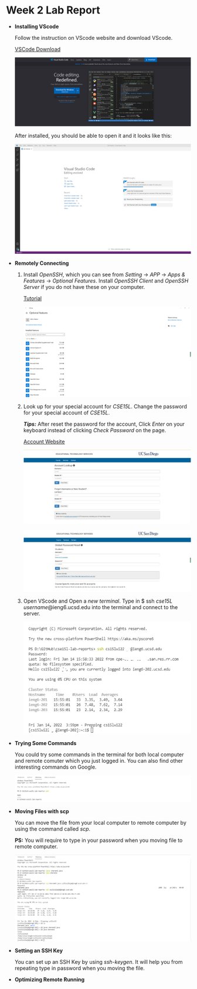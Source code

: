 # Week 2 Lab Report

* **Installing VScode**
    
    Follow the instruction on VScode website and download VScode.
    
    [VSCode Download](https://code.visualstudio.com/)

    ![Image](DownloadVScode.png)

    After installed, you should be able to open it and it looks like this:
    
    ![Image](VSCode.png)
    


* **Remotely Connecting**
    1. Install *OpenSSH*, which you can see from *Setting* -> *APP* -> *Apps & Features* -> *Optional Features*. Install *OpenSSH Client* and *OpenSSH Server* if you do not 
       have these on your computer.
       
       [Tutorial](https://docs.microsoft.com/en-us/windows-server/administration/openssh/openssh_install_firstuse)

       ![Image](OpenSSH.png)
       
    2. Look up for your special account for *CSE15L*. Change the password for your special account of *CSE15L*.

       ***Tips:***  After reset the password for the account, Click *Enter* on your keyboard instead of clicking *Check Password* on the page.

       [Account Website](https://sdacs.ucsd.edu/~icc/index.php)

       ![Image](ETS.png)

       ![Image](Password.png)

    3. Open VScode and Open a *new terminal*. Type in $ ssh *cse15L username*@ieng6.ucsd.edu into the terminal and connect to the server.
       
       ![Image](Login.png)
* **Trying Some Commands**
    
    You could try some commands in the terminal for both local computer and remote comuter which you just logged in. You can also find other interesting commands on Google.

    ![Image](Command.png)

* **Moving Files with scp**

    You can move the file from your local computer to remote computer by using the command called *scp*.
    
    **PS:** You will require to type in your password when you moving file to remote computer.

    ![Image](scp.png)

* **Setting an SSH Key**
    
    You can set up an SSH Key by using *ssh-keygen*. It will help you from repeating type in password when you moving the file.


* **Optimizing Remote Running**


